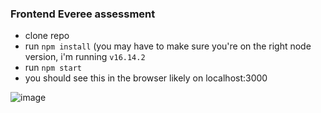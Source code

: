 ### Frontend Everee assessment

* clone repo 
* run `npm install` (you may have to make sure you're on the right node version, i'm running `v16.14.2`
* run `npm start`
* you should see this in the browser likely on localhost:3000

![image](https://user-images.githubusercontent.com/13579578/171455393-92af198a-0abd-4f8d-b9fb-20ffcbb0c582.png)

